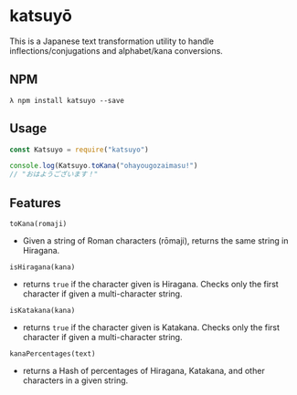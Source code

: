 # katsuyō
This is a Japanese text transformation utility to handle inflections/conjugations and alphabet/kana conversions.

## NPM
```
λ npm install katsuyo --save
```

## Usage
```JavaScript
const Katsuyo = require("katsuyo")

console.log(Katsuyo.toKana("ohayougozaimasu!")
// "おはようございます！"
```

## Features
`toKana(romaji)`
- Given a string of Roman characters (rōmaji), returns the same string in Hiragana.

`isHiragana(kana)`
- returns `true` if the character given is Hiragana. Checks only the first character if given a multi-character string.

`isKatakana(kana)`
- returns `true` if the character given is Katakana. Checks only the first character if given a multi-character string.

`kanaPercentages(text)`
- returns a Hash of percentages of Hiragana, Katakana, and other characters in a given string.